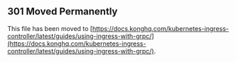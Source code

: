 ## 301 Moved Permanently

This file has been moved to [https://docs.konghq.com/kubernetes-ingress-controller/latest/guides/using-ingress-with-grpc/](https://docs.konghq.com/kubernetes-ingress-controller/latest/guides/using-ingress-with-grpc/).
